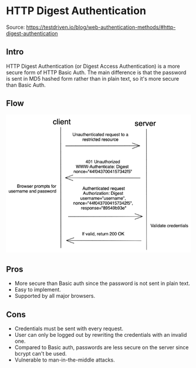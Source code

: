 # HTTP Digest Authentication

Source: https://testdriven.io/blog/web-authentication-methods/#http-digest-authentication

## Intro

HTTP Digest Authentication (or Digest Access Authentication) is a more secure form of HTTP Basic Auth. The main difference is that the password is sent in MD5 hashed form rather than in plain text, so it's more secure than Basic Auth.

## Flow

![002_Flow.png](_images/002_Flow.png)

## Pros

* More secure than Basic auth since the password is not sent in plain text.
* Easy to implement.
* Supported by all major browsers.

## Cons

* Credentials must be sent with every request.
* User can only be logged out by rewriting the credentials with an invalid one.
* Compared to Basic auth, passwords are less secure on the server since bcrypt can't be used.
* Vulnerable to man-in-the-middle attacks.